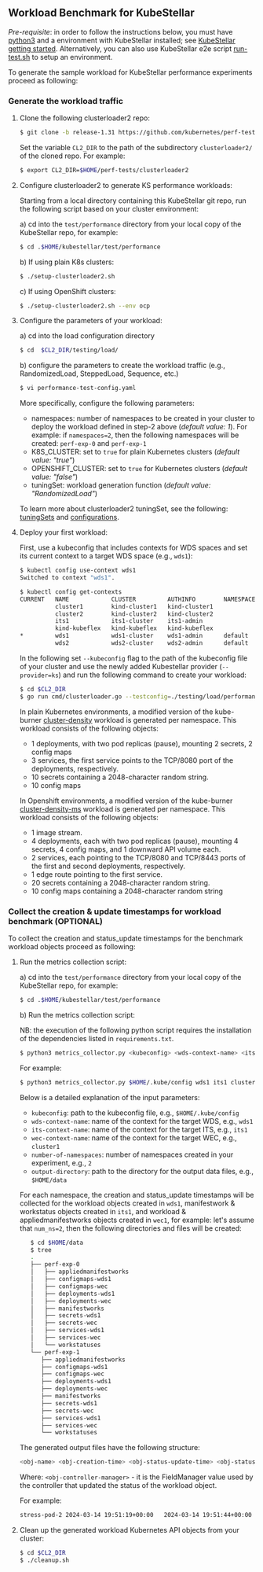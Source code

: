 ## Workload Benchmark for KubeStellar

*Pre-requisite*: in order to follow the instructions below, you must have [python3](https://www.python.org/downloads/) and a environment with KubeStellar installed; see [KubeStellar getting started](https://docs.kubestellar.io/release-0.23.1/direct/get-started/). Alternatively, you can also use KubeStellar e2e script [run-test.sh](https://github.com/kubestellar/kubestellar/blob/main/test/e2e/run-test.sh) to setup an environment.

To generate the sample workload for KubeStellar performance experiments proceed as following:

### Generate the workload traffic

1. Clone the following clusterloader2 repo: 

   ```bash
   $ git clone -b release-1.31 https://github.com/kubernetes/perf-tests.git
   ```

   Set the variable `CL2_DIR` to the path of the subdirectory `clusterloader2/` of the cloned repo. For example: 

   ```bash
   $ export CL2_DIR=$HOME/perf-tests/clusterloader2
   ```

2. Configure clusterloader2 to generate KS performance workloads:

   Starting from a local directory containing this KubeStellar git repo, run the following script based on your cluster environment:

   a) cd into the `test/performance` directory from your local copy of the KubeStellar repo, for example:

   ```bash
   $ cd .$HOME/kubestellar/test/performance
   ```

   b) If using plain K8s clusters:

   ```bash
   $ ./setup-clusterloader2.sh
   ```

   c) If using OpenShift clusters: 

   ```bash
   $ ./setup-clusterloader2.sh --env ocp
   ```

3. Configure the parameters of your workload:  

   a) cd into the load configuration directory

   ```bash
   $ cd  $CL2_DIR/testing/load/
   ```
  
   b) configure the parameters to create the workload traffic (e.g., RandomizedLoad, SteppedLoad, Sequence, etc.)
   
   ```bash
   $ vi performance-test-config.yaml
   ``` 

   More specifically, configure the following parameters: 

   - namespaces: number of namespaces to be created in your cluster to deploy the workload defined in step-2 above (*default value: 1*). For example: if `namespaces=2`, then the following namespaces will be created: `perf-exp-0` and `perf-exp-1`
   - K8S_CLUSTER: set to `true` for plain Kubernetes clusters (*default value: "true"*)
   - OPENSHIFT_CLUSTER: set to `true` for Kubernetes clusters (*default value: "false"*)
   - tuningSet: workload generation function (*default value: "RandomizedLoad"*)

   To learn more about clusterloader2 tuningSet, see the following: [tuningSets](https://github.com/kubernetes/perf-tests/blob/master/clusterloader2/docs/design.md#tuning-set) and [configurations](https://github.com/kubernetes/perf-tests/blob/fac2a5eec96fab76a4bc4858795df4544b729b0b/clusterloader2/api/types.go#L249).




4. Deploy your first workload:

   First, use a kubeconfig that includes contexts for WDS spaces and set its current context to a target WDS space (e.g., `wds1`):

   ```bash
   $ kubectl config use-context wds1
   Switched to context "wds1".

   $ kubectl config get-contexts
   CURRENT   NAME            CLUSTER         AUTHINFO        NAMESPACE
             cluster1        kind-cluster1   kind-cluster1   
             cluster2        kind-cluster2   kind-cluster2   
             its1            its1-cluster    its1-admin      
             kind-kubeflex   kind-kubeflex   kind-kubeflex   
   *         wds1            wds1-cluster    wds1-admin      default
             wds2            wds2-cluster    wds2-admin      default
   ```


   In the following set ``--kubeconfig`` flag to the path of the kubeconfig file of your cluster and use the newly added Kubestellar provider (`--provider=ks`) and run the following command to create your workload:

   ```bash
   $ cd $CL2_DIR
   $ go run cmd/clusterloader.go --testconfig=./testing/load/performance-test-config.yaml --kubeconfig=<path>/wds-kubeconfig --provider=ks --v=2
   ```

    In plain Kubernetes environments, a modified version of the kube-burner [cluster-density](https://github.com/kube-burner/kube-burner/tree/main/examples/workloads/cluster-density) workload is generated per namespace. This workload consists of the following objects:

   - 1 deployments, with two pod replicas (pause), mounting 2 secrets, 2 config maps
   - 3 services, the first service points to the TCP/8080 port of the deployments, respectively.
   - 10 secrets containing a 2048-character random string.
   - 10 config maps

   In Openshift environments, a modified version of the kube-burner [cluster-density-ms](https://github.com/kube-burner/kube-burner-ocp/tree/478bb42e1842a94ca3210d26a08633b70a443005/cmd/config/cluster-density-ms) workload is generated per namespace. This workload consists of the following objects:

    - 1 image stream.
    - 4 deployments, each with two pod replicas (pause), mounting 4 secrets, 4 config maps, and
      1 downward API volume each.
    - 2 services, each pointing to the TCP/8080 and TCP/8443 ports of the first and second
      deployments, respectively.
    - 1 edge route pointing to the first service.
    - 20 secrets containing a 2048-character random string.
    - 10 config maps containing a 2048-character random string



### Collect the creation & update timestamps for workload benchmark (OPTIONAL)


To collect the creation and status_update timestamps for the benchmark workload objects proceed as following:  

1. Run the metrics collection script:

   a) cd into the `test/performance` directory from your local copy of the KubeStellar repo, for example:

   ```bash
   $ cd .$HOME/kubestellar/test/performance
   ```

   b) Run the metrics collection script:

   NB: the execution of the following python script requires the installation of the dependencies listed in `requirements.txt`.

   ```bash 
   $ python3 metrics_collector.py <kubeconfig> <wds-context-name> <its-context-name> <wec-context-name> <number-of-namespaces> <output-directory> 
   ```

   For example:
   
   ```bash 
   $ python3 metrics_collector.py $HOME/.kube/config wds1 its1 cluster1 2 $HOME/data
   ```

   Below is a detailed explanation of the input parameters:
   - `kubeconfig`: path to the kubeconfig file, e.g., `$HOME/.kube/config`
   - `wds-context-name`: name of the context for the target WDS, e.g., `wds1`
   - `its-context-name`: name of the context for the target ITS, e.g., `its1`
   - `wec-context-name`: name of the context for the target WEC, e.g., `cluster1`
   - `number-of-namespaces`: number of namespaces created in your experiment, e.g., `2`
   - `output-directory`: path to the directory for the output data files, e.g., `$HOME/data`

   For each namespace, the creation and status_update timestamps will be collected for the workload objects created in `wds1`, manifestwork & workstatus objects created in `its1`, and workload & appliedmanifestworks objects created in `wec1`, for example: let's assume that `num_ns=2`, then the following directories and files will be created: 

   ```bash 
      $ cd $HOME/data
      $ tree
      .
      ├── perf-exp-0
      │   ├── appliedmanifestworks
      │   ├── configmaps-wds1
      │   ├── configmaps-wec
      │   ├── deployments-wds1
      │   ├── deployments-wec
      │   ├── manifestworks
      │   ├── secrets-wds1
      │   ├── secrets-wec
      │   ├── services-wds1
      │   ├── services-wec
      │   └── workstatuses
      └── perf-exp-1
         ├── appliedmanifestworks
         ├── configmaps-wds1
         ├── configmaps-wec
         ├── deployments-wds1
         ├── deployments-wec
         ├── manifestworks
         ├── secrets-wds1
         ├── secrets-wec
         ├── services-wds1
         ├── services-wec
         └── workstatuses
   ```

   The generated output files have the following structure:

   ```bash
   <obj-name> <obj-creation-time> <obj-status-update-time> <obj-status-condition> <obj-controller-manager>
   ```
   
   Where: `<obj-controller-manager>` - it is the FieldManager value used by the controller that updated the status of the workload object.

   For example: 

   ```bash
   stress-pod-2	2024-03-14 19:51:19+00:00	2024-03-14 19:51:44+00:00	Succeeded	controller-manager
   ```

2. Clean up the generated workload Kubernetes API objects from your cluster:

   ```bash
   $ cd $CL2_DIR
   $ ./cleanup.sh
   ```